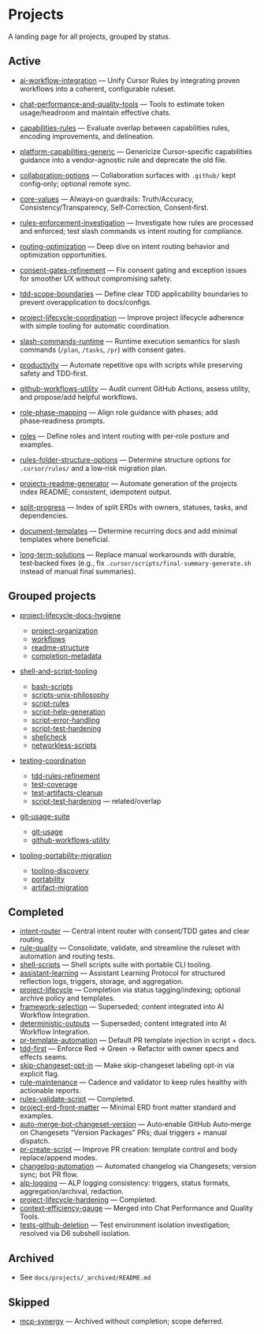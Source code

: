 # Projects

A landing page for all projects, grouped by status.

## Active

- [ai-workflow-integration](./ai-workflow-integration/erd.md) — Unify Cursor Rules by integrating proven workflows into a coherent, configurable ruleset.
- [chat-performance-and-quality-tools](./chat-performance-and-quality-tools/erd.md) — Tools to estimate token usage/headroom and maintain effective chats.
- [capabilities-rules](./capabilities-rules/erd.md) — Evaluate overlap between capabilities rules, encoding improvements, and delineation.
- [platform-capabilities-generic](./platform-capabilities-generic/erd.md) — Genericize Cursor-specific capabilities guidance into a vendor-agnostic rule and deprecate the old file.
- [collaboration-options](./collaboration-options/erd.md) — Collaboration surfaces with `.github/` kept config‑only; optional remote sync.
- [core-values](./core-values/erd.md) — Always‑on guardrails: Truth/Accuracy, Consistency/Transparency, Self‑Correction, Consent‑first.
- [rules-enforcement-investigation](./rules-enforcement-investigation/erd.md) — Investigate how rules are processed and enforced; test slash commands vs intent routing for compliance.
- [routing-optimization](./routing-optimization/erd.md) — Deep dive on intent routing behavior and optimization opportunities.
- [consent-gates-refinement](./consent-gates-refinement/erd.md) — Fix consent gating and exception issues for smoother UX without compromising safety.
- [tdd-scope-boundaries](./tdd-scope-boundaries/erd.md) — Define clear TDD applicability boundaries to prevent overapplication to docs/configs.
- [project-lifecycle-coordination](./project-lifecycle-coordination/erd.md) — Improve project lifecycle adherence with simple tooling for automatic coordination.

- [slash-commands-runtime](./slash-commands-runtime/erd.md) — Runtime execution semantics for slash commands (`/plan`, `/tasks`, `/pr`) with consent gates.
- [productivity](./productivity/erd.md) — Automate repetitive ops with scripts while preserving safety and TDD‑first.
- [github-workflows-utility](./github-workflows-utility/erd.md) — Audit current GitHub Actions, assess utility, and propose/add helpful workflows.
- [role-phase-mapping](./role-phase-mapping/erd.md) — Align role guidance with phases; add phase‑readiness prompts.
- [roles](./roles/erd.md) — Define roles and intent routing with per‑role posture and examples.
- [rules-folder-structure-options](./rules-folder-structure-options/erd.md) — Determine structure options for `.cursor/rules/` and a low‑risk migration plan.
- [projects-readme-generator](./projects-readme-generator/erd.md) — Automate generation of the projects index README; consistent, idempotent output.
- [split-progress](./split-progress/erd.md) — Index of split ERDs with owners, statuses, tasks, and dependencies.
- [document-templates](./document-templates/erd.md) — Determine recurring docs and add minimal templates where beneficial.
- [long-term-solutions](./long-term-solutions/erd.md) — Replace manual workarounds with durable, test‑backed fixes (e.g., fix `.cursor/scripts/final-summary-generate.sh` instead of manual final summaries).

## Grouped projects

- [project-lifecycle-docs-hygiene](./project-lifecycle-docs-hygiene/erd.md)

  - [project-organization](./project-organization/erd.md)
  - [workflows](./workflows/erd.md)
  - [readme-structure](./readme-structure/erd.md)
  - [completion-metadata](./completion-metadata/erd.md)

- [shell-and-script-tooling](./shell-and-script-tooling/erd.md)

  - [bash-scripts](./bash-scripts/erd.md)
  - [scripts-unix-philosophy](./scripts-unix-philosophy/erd.md)
  - [script-rules](./script-rules/erd.md)
  - [script-help-generation](./script-help-generation/erd.md)
  - [script-error-handling](./script-error-handling/erd.md)
  - [script-test-hardening](./script-test-hardening/erd.md)
  - [shellcheck](./shellcheck/erd.md)
  - [networkless-scripts](./networkless-scripts/erd.md)

- [testing-coordination](./testing-coordination/erd.md)

  - [tdd-rules-refinement](./tdd-rules-refinement/erd.md)
  - [test-coverage](./test-coverage/erd.md)
  - [test-artifacts-cleanup](./test-artifacts-cleanup/erd.md)
  - [script-test-hardening](./script-test-hardening/erd.md) — related/overlap

- [git-usage-suite](./git-usage-suite/erd.md)

  - [git-usage](./git-usage/erd.md)
  - [github-workflows-utility](./github-workflows-utility/erd.md)

- [tooling-portability-migration](./tooling-portability-migration/erd.md)
  - [tooling-discovery](./tooling-discovery/erd.md)
  - [portability](./portability/erd.md)
  - [artifact-migration](./artifact-migration/erd.md)

## Completed

- [intent-router](_archived/2025/intent-router/final-summary.md) — Central intent router with consent/TDD gates and clear routing.
- [rule-quality](_archived/2025/rule-quality/final-summary.md) — Consolidate, validate, and streamline the ruleset with automation and routing tests.
- [shell-scripts](_archived/2025/shell-scripts/final-summary.md) — Shell scripts suite with portable CLI tooling.
- [assistant-learning](_archived/2025/assistant-learning/final-summary.md) — Assistant Learning Protocol for structured reflection logs, triggers, storage, and aggregation.
- [project-lifecycle](_archived/2025/project-lifecycle/final-summary.md) — Completion via status tagging/indexing; optional archive policy and templates.
- [framework-selection](_archived/2025/framework-selection/erd.md) — Superseded; content integrated into AI Workflow Integration.
- [deterministic-outputs](_archived/2025/deterministic-outputs/erd.md) — Superseded; content integrated into AI Workflow Integration.
- [pr-template-automation](_archived/2025/pr-template-automation/final-summary.md) — Default PR template injection in script + docs.
- [tdd-first](_archived/2025/tdd-first/final-summary.md) — Enforce Red → Green → Refactor with owner specs and effects seams.
- [skip-changeset-opt-in](_archived/2025/skip-changeset-opt-in/final-summary.md) — Make skip-changeset labeling opt-in via explicit flag.
- [rule-maintenance](_archived/2025/rule-maintenance/final-summary.md) — Cadence and validator to keep rules healthy with actionable reports.
- [rules-validate-script](_archived/2025/rules-validate-script/final-summary.md) — Completed.
- [project-erd-front-matter](_archived/2025/project-erd-front-matter/final-summary.md) — Minimal ERD front matter standard and examples.
- [auto-merge-bot-changeset-version](_archived/2025/auto-merge-bot-changeset-version/final-summary.md) — Auto‑enable GitHub Auto‑merge on Changesets “Version Packages” PRs; dual triggers + manual dispatch.
- [pr-create-script](_archived/2025/pr-create-script/erd.md) — Improve PR creation: template control and body replace/append modes.
- [changelog-automation](_archived/2025/changelog-automation/final-summary.md) — Automated changelog via Changesets; version sync; bot PR flow.
- [alp-logging](_archived/2025/alp-logging/final-summary.md) — ALP logging consistency: triggers, status formats, aggregation/archival, redaction.
- [project-lifecycle-hardening](_archived/2025/project-lifecycle-hardening/final-summary.md) — Completed.
- [context-efficiency-gauge](_archived/2025/context-efficiency-gauge/erd.md) — Merged into Chat Performance and Quality Tools.
- [tests-github-deletion](_archived/2025/tests-github-deletion/final-summary.md) — Test environment isolation investigation; resolved via D6 subshell isolation.

## Archived

- See `docs/projects/_archived/README.md`

## Skipped

- [mcp-synergy](_archived/2025/mcp-synergy/erd.md) — Archived without completion; scope deferred.
